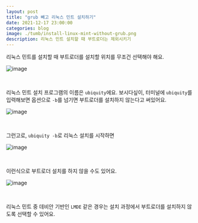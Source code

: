 ```yaml
---
layout: post
title: "grub 빼고 리눅스 민트 설치하기"
date: 2021-12-17 23:00:00
categories: blog
image: ./tumb/install-linux-mint-without-grub.png
description: 리눅스 민트 설치할 때 부트로더는 제외시키기
---
```


리눅스 민트를 설치할 때 부트로더를 설치할 위치를 무조건 선택해야 해요.

![image](https://darktornado.github.io/blog/assets/images/install-linux-mint-without-grub/0.png)

<br>

리눅스 민트 설치 프로그램의 이름은 `ubiquity`에요. 보시다싶이, 터미널에 `ubiquity`를 입력해보면 옵션으로 `-b`를 넘기면 부트로더를 설치하지 않는다고 써있어요.

![image](https://darktornado.github.io/blog/assets/images/install-linux-mint-without-grub/1.png)

<br>

그런고로, `ubiquity -b`로 리눅스 설치를 시작하면

![image](https://darktornado.github.io/blog/assets/images/tumb/install-linux-mint-without-grub.png)

<br>

이런식으로 부트로더 설치를 하지 않을 수도 있어요.

![image](https://darktornado.github.io/blog/assets/images/install-linux-mint-without-grub/2.png)

<br>

리눅스 민트 중 데비안 기반인 `LMDE` 같은 경우는 설치 과정에서 부트로더를 설치하지 않도록 선택할 수 있어요.